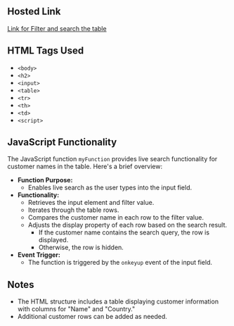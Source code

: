 ## Hosted Link
[Link for Filter and search the table](https://karan9927.github.io/JavaScript/Filter%20and%20Search%20the%20table/)
## HTML Tags Used
- `<body>`
- `<h2>`
- `<input>`
- `<table>`
- `<tr>`
- `<th>`
- `<td>`
- `<script>`

## JavaScript Functionality

The JavaScript function `myFunction` provides live search functionality for customer names in the table. Here's a brief overview:

- **Function Purpose:**
  - Enables live search as the user types into the input field.
- **Functionality:**
  - Retrieves the input element and filter value.
  - Iterates through the table rows.
  - Compares the customer name in each row to the filter value.
  - Adjusts the display property of each row based on the search result.
    - If the customer name contains the search query, the row is displayed.
    - Otherwise, the row is hidden.
- **Event Trigger:**
  - The function is triggered by the `onkeyup` event of the input field.

## Notes
- The HTML structure includes a table displaying customer information with columns for "Name" and "Country."
- Additional customer rows can be added as needed.
